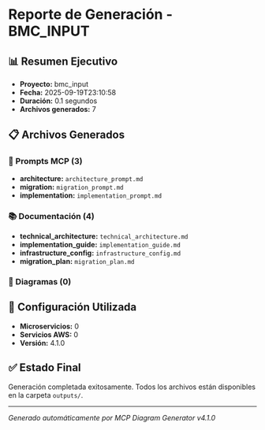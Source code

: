 # Reporte de Generación - BMC_INPUT

## 📊 Resumen Ejecutivo

- **Proyecto:** bmc_input
- **Fecha:** 2025-09-19T23:10:58
- **Duración:** 0.1 segundos
- **Archivos generados:** 7

## 📋 Archivos Generados

### 🎯 Prompts MCP (3)
- **architecture:** `architecture_prompt.md`
- **migration:** `migration_prompt.md`
- **implementation:** `implementation_prompt.md`

### 📚 Documentación (4)
- **technical_architecture:** `technical_architecture.md`
- **implementation_guide:** `implementation_guide.md`
- **infrastructure_config:** `infrastructure_config.md`
- **migration_plan:** `migration_plan.md`

### 📐 Diagramas (0)

## 🎯 Configuración Utilizada

- **Microservicios:** 0
- **Servicios AWS:** 0
- **Versión:** 4.1.0

## ✅ Estado Final

Generación completada exitosamente. Todos los archivos están disponibles en la carpeta `outputs/`.

---
*Generado automáticamente por MCP Diagram Generator v4.1.0*
